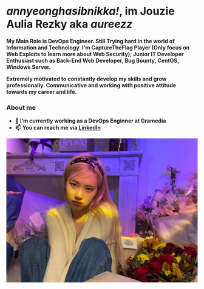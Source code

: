 # <i><b>annyeonghasibnikka!<b></i>, im Jouzie Aulia Rezky aka <i>aureezz</i>

My Main Role is DevOps Engineer. Still Trying hard in the world of Information and Technology. I'm CaptureTheFlag Player (Only focus on Web Exploits to learn more about Web Security); Junior IT Developer Enthusiast such as Back-End Web Developer, Bug Bounty, CentOS, Windows Server.

Extremely motivated to constantly develop my skills and grow professionally. Communicative and working with positive attitude towards my career and life.

### About me
- 💼 I’m currently working as a DevOps Enginner at Gramedia
- 📫 You can reach me via [LinkedIn](https://www.linkedin.com/in/aureezz/)

![alt text](https://github.com/aureezzhenx/aureezzhenx/blob/main/Et9kTagWYAIEBXn.jpg)

<!--
**aureezzhenx/aureezzhenx** is a ✨ _special_ ✨ repository because its `README.md` (this file) appears on your GitHub profile.

Here are some ideas to get you started:

- 🔭 I’m currently working on ...
- 🌱 I’m currently learning ...
- 👯 I’m looking to collaborate on ...
- 🤔 I’m looking for help with ...
- 💬 Ask me about ...
- 📫 How to reach me: ...
- 😄 Pronouns: ...
- ⚡ Fun fact: ...
-->
